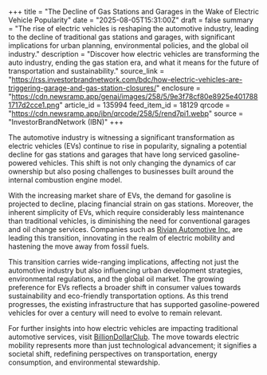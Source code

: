 +++
title = "The Decline of Gas Stations and Garages in the Wake of Electric Vehicle Popularity"
date = "2025-08-05T15:31:00Z"
draft = false
summary = "The rise of electric vehicles is reshaping the automotive industry, leading to the decline of traditional gas stations and garages, with significant implications for urban planning, environmental policies, and the global oil industry."
description = "Discover how electric vehicles are transforming the auto industry, ending the gas station era, and what it means for the future of transportation and sustainability."
source_link = "https://rss.investorbrandnetwork.com/bdc/how-electric-vehicles-are-triggering-garage-and-gas-station-closures/"
enclosure = "https://cdn.newsramp.app/genai/images/258/5/9e3f78cf80e8925e4017881717d2cce1.png"
article_id = 135994
feed_item_id = 18129
qrcode = "https://cdn.newsramp.app/ibn/qrcode/258/5/rend7pi1.webp"
source = "InvestorBrandNetwork (IBN)"
+++

<p>The automotive industry is witnessing a significant transformation as electric vehicles (EVs) continue to rise in popularity, signaling a potential decline for gas stations and garages that have long serviced gasoline-powered vehicles. This shift is not only changing the dynamics of car ownership but also posing challenges to businesses built around the internal combustion engine model.</p><p>With the increasing market share of EVs, the demand for gasoline is projected to decline, placing financial strain on gas stations. Moreover, the inherent simplicity of EVs, which require considerably less maintenance than traditional vehicles, is diminishing the need for conventional garages and oil change services. Companies such as <a href='https://www.rivian.com' rel='nofollow' target='_blank'>Rivian Automotive Inc.</a> are leading this transition, innovating in the realm of electric mobility and hastening the move away from fossil fuels.</p><p>This transition carries wide-ranging implications, affecting not just the automotive industry but also influencing urban development strategies, environmental regulations, and the global oil market. The growing preference for EVs reflects a broader shift in consumer values towards sustainability and eco-friendly transportation options. As this trend progresses, the existing infrastructure that has supported gasoline-powered vehicles for over a century will need to evolve to remain relevant.</p><p>For further insights into how electric vehicles are impacting traditional automotive services, visit <a href='https://www.BillionDollarClub.com' rel='nofollow' target='_blank'>BillionDollarClub</a>. The move towards electric mobility represents more than just technological advancement; it signifies a societal shift, redefining perspectives on transportation, energy consumption, and environmental stewardship.</p>